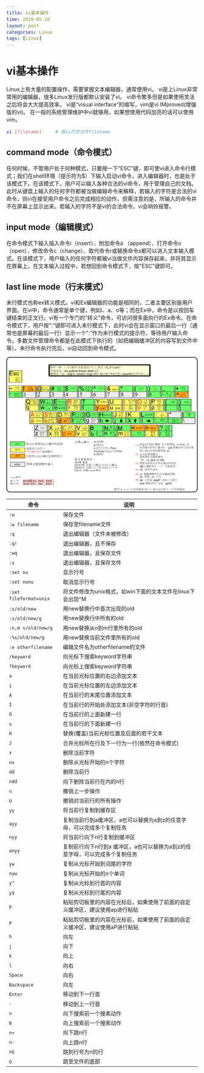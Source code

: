 ```yaml
---
title: vi基本操作
time: 2019-05-10
layout: post
categories: Linux
tags: [Linux]
---
```


# vi基本操作

Linux上有大量的配置操作，需要掌握文本编辑器，通常使用vi。
vi是上Linux非常常用的编辑器，很多Linux发行版都默认安装了vi。
vi命令繁多但是如果使用灵活之后将会大大提高效率。
vi是“visual interface”的缩写，vim是vi IMproved(增强版的vi)。
在一般的系统管理维护中vi就够用，如果想使用代码加亮的话可以使用vim。

```bash
vi [filename]     # 用vi打开文件filename
```

## command mode（命令模式）

任何时候，不管用户处于何种模式，只要按一下“ESC”键，即可使vi进入命令行模式；我们在shell环境（提示符为$）下输入启动vi命令，进入编辑器时，也是处于该模式下。在该模式下，用户可以输入各种合法的vi命令，用于管理自己的文档。此时从键盘上输入的任何字符都被当做编辑命令来解释，若输入的字符是合法的vi命令，则vi在接受用户命令之后完成相应的动作。但需注意的是，所输入的命令并不在屏幕上显示出来。若输入的字符不是vi的合法命令，vi会响铃报警。

## input mode（编辑模式）

在命令模式下输入插入命令i（insert）、附加命令a （append）、打开命令o（open）、修改命令c（change）、取代命令r或替换命令s都可以进入文本输入模式。在该模式下，用户输入的任何字符都被vi当做文件内容保存起来，并将其显示在屏幕上。在文本输入过程中，若想回到命令模式下，按"ESC"键即可。

## last line mode（行末模式）

末行模式也称ex转义模式。vi和Ex编辑器的功能是相同的，二者主要区别是用户界面。在vi中，命令通常是单个键，例如i、a、o等；而在Ex中，命令是以按回车键结束的正文行。vi有一个专门的“转义”命令，可访问很多面向行的Ex命令。在命令模式下，用户按“:”键即可进入末行模式下，此时vi会在显示窗口的最后一行（通常也是屏幕的最后一行）显示一个“:”作为末行模式的提示符，等待用户输入命令。多数文件管理命令都是在此模式下执行的（如把编辑缓冲区的内容写到文件中等）。末行命令执行完后，vi自动回到命令模式。

![vi-keymap](./files/vi-keymap.png)

|          命令          |                                     说明                                     |
| ---------------------- | ---------------------------------------------------------------------------- |
| `:w`                   | 保存文件                                                                     |
| `:w filename`          | 保存至filename文件                                                           |
| `:q`                   | 退出编辑器（文件未被修改）                                                   |
| `:q!`                  | 退出编辑器，且不保存                                                         |
| `:wq`                  | 退出编辑器，且保存文件                                                       |
| `:x`                   | 退出编辑器，且保存文件                                                       |
| `:set nu`              | 显示行号                                                                     |
| `:set nonu`            | 取消显示行号                                                                 |
| `:set fileformat=unix` | 将文件修改为unix格式，如win下面的文本文件在linux下会出现^M                   |
| `:s/old/new`           | 用new替换行中首次出现的old                                                   |
| `:s/old/new/g`         | 用new替换行中所有的old                                                       |
| `:n,m s/old/new/g`     | 用new替换从n到m行里所有的old                                                 |
| `:%s/old/new/g`        | 用new替换当前文件里所有的old                                                 |
| `:e otherfilename`     | 编辑文件名为otherfilename的文件                                              |
| `/keyword`             | 向光标下搜索keyword字符串                                                    |
| `?keyword`             | 向光标上搜索keyword字符串                                                    |
| `a`                    | 在当前光标位置的右边添加文本                                                 |
| `i`                    | 在当前光标位置的左边添加文本                                                 |
| `A`                    | 在当前行的末尾位置添加文本                                                   |
| `I`                    | 在当前行的开始处添加文本(非空字符的行首)                                     |
| `O`                    | 在当前行的上面新建一行                                                       |
| `o`                    | 在当前行的下面新建一行                                                       |
| `R`                    | 替换(覆盖)当前光标位置及后面的若干文本                                       |
| `J`                    | 合并光标所在行及下一行为一行(依然在命令模式)                                 |
| `x`                    | 删除当前字符                                                                 |
| `nx`                   | 删除从光标开始的n个字符                                                      |
| `dd`                   | 删除当前行                                                                   |
| `ndd`                  | 向下删除当前行在内的n行                                                      |
| `u`                    | 撤销上一步操作                                                               |
| `U`                    | 撤销对当前行的所有操作                                                       |
| `yy`                   | 将当前行复制到缓存区                                                         |
| `ayy`                  | 复制当前行到a缓冲区，a也可以替换为a到z的任意字母，可以完成多个复制任务       |
| `nyy`                  | 将当前行向下n行复制到缓冲区                                                  |
| `anyy`                 | 复制前行向下n行到a 缓冲区，a也可以替换为a到z的任意字母，可以完成多个复制任务 |
| `yw`                   | 复制从光标开始到词尾的字符                                                   |
| `nyw`                  | 复制从光标开始的n个单词                                                      |
| `y^`                   | 复制从光标到行首的内容                                                       |
| `y$`                   | 复制从光标到行尾的内容                                                       |
| `p`                    | 粘贴剪切板里的内容在光标后，如果使用了前面的自定义缓冲区，建议使用ap进行粘贴 |
| `P`                    | 粘贴剪切板里的内容在光标前，如果使用了前面的自定义缓冲区，建议使用aP进行粘贴 |
| `h`                    | 向左                                                                         |
| `j`                    | 向下                                                                         |
| `k`                    | 向上                                                                         |
| `l`                    | 向右                                                                         |
| `Space`               | 向右                                                                         |
| `Backspace`            | 向左                                                                         |
| `Enter`                | 移动到下一行首                                                               |
| `-`                    | 移动到上一行首                                                               |
| `n`                    | 向下搜索前一个搜素动作                                                       |
| `N`                    | 向上搜索前一个搜索动作                                                       |
| `n+`                   | 向下跳n行                                                                    |
| `n-`                   | 向上跳n行                                                                    |
| `nG`                   | 跳到行号为n的行                                                              |
| `G`                    | 跳至文件的底部                                                               |
